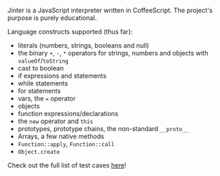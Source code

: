 Jinter is a JavaScript interpreter written in CoffeeScript.
The project's purpose is purely educational.

Language constructs supported (thus far):

 + literals (numbers, strings, booleans and null)
 + the binary `+`, `-`, `*` operators for strings, numbers and objects with `valueOf`/`toString`
 + cast to boolean
 + if expressions and statements
 + while statements
 + for statements
 + vars, the `=` operator
 + objects
 + function expressions/declarations
 + the `new` operator and `this`
 + prototypes, prototype chains, the non-standard `__proto__`
 + Arrays, a few native methods
 + `Function::apply`, `Function::call`
 + `Object.create`

Check out the full list of test cases [here](http://adrianton3.github.io/jinter/demo/src/demo.html)!